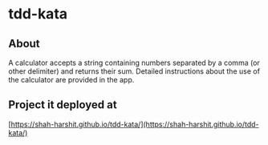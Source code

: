# tdd-kata

## About

A calculator accepts a string containing numbers separated by a comma (or other delimiter) and returns their sum. Detailed instructions about the use of the calculator are provided in the app.

## Project it deployed at

[https://shah-harshit.github.io/tdd-kata/](https://shah-harshit.github.io/tdd-kata/)
